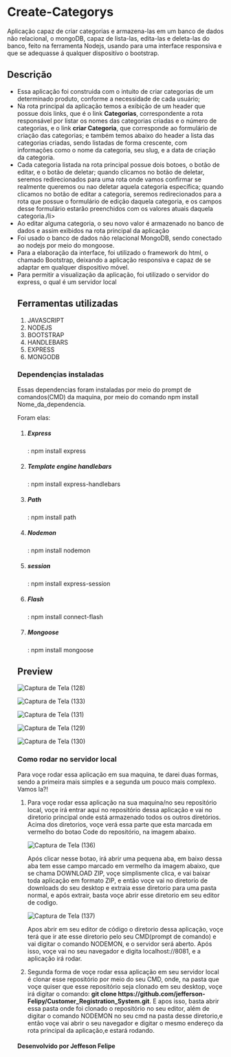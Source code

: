 # Create-Categorys
Aplicação capaz de criar categorias e armazena-las em um banco de dados não relacional, o mongoDB, capaz de lista-las, edita-las e deleta-las do banco, feito na ferramenta Nodejs, usando para uma interface responsiva e que se adequasse á qualquer dispositívo o bootstrap.

<h2>Descrição</h2>
<ul>
  <li>Essa aplicação foi construida com o intuito de criar categorias de um determinado produto, conforme a necessidade de cada usuário;</li>
  <li>Na rota principal da aplicação temos a exibição de um header que possue dois links, que é o link <strong>Categorias</strong>, correspondente a rota responsável por listar os nomes das categorias criadas e o número de categorias, e o link <strong>criar Categoria</strong>, que corresponde ao formulário de criação das categorias;  e também temos abaixo do header a lista das categorias criadas, sendo listadas de forma crescente, com informações como o nome da categoria, seu slug, e a data de criação da categoria.</li>
  
  <li>Cada categoria listada na rota principal possue dois botoes, o botão de editar, e o botão de deletar; quando clicamos no botão de deletar,  seremos redirecionados para uma rota onde vamos confirmar se realmente queremos ou nao deletar aquela categoria específica; quando clicamos no botão de editar a categoria, seremos redirecionados para a rota que possue o formulário de edição daquela categoria, e os campos desse formulário estarão preenchidos com os valores atuais daquela categoria./li>
  
  <li>Ao editar alguma categoria, o seu novo valor é armazenado no banco de dados e assim exibidos na rota principal da aplicação</li>
  <li>Foi usado o banco de dados não relacional MongoDB, sendo conectado ao nodejs por meio do mongoose.</li>
  <li>Para a elaboração da interface, foi utilizado o framework do html, o chamado Bootstrap, deixando a aplicação responsiva e capaz de se adaptar em qualquer dispositivo móvel.</li>
  <li>Para permitir a visualização da aplicação, foi utilizado o servidor do express, o qual é um servidor local</li>


<h2>Ferramentas utilizadas</h2>
<ol>
<li>JAVASCRIPT</li>
<li>NODEJS</li>
<li>BOOTSTRAP</li>
<li>HANDLEBARS</li>
<li>EXPRESS</li>
<li>MONGODB</li>
</ol>
  
<h3>Dependençias instaladas</h3>
<p>Essas dependencias foram instaladas por meio do prompt de comandos(CMD) da maquina, por meio do comando npm install Nome_da_dependencia.</p>
<p>Foram elas:</p>
<ol>
<li> <h5>Express</h5> : npm install express</li>
<li> <h5>Template engine handlebars</h5> : npm install express-handlebars</li>
<li> <h5>Path</h5> : npm install path</li>
<li> <h5>Nodemon</h5> : npm install nodemon</li>
<li> <h5>session</h5> : npm install express-session</li>
<li> <h5>Flash</h5> : npm install connect-flash</li>
<li> <h5>Mongoose</h5> : npm install mongoose</li>
</ol>

<h2>Preview</h2>

![Captura de Tela (128)](https://user-images.githubusercontent.com/119543591/215329916-1a75197d-c7bb-4347-a85b-a847a53eaf50.png)

![Captura de Tela (133)](https://user-images.githubusercontent.com/119543591/215330054-48aaae81-a4db-451c-8549-ace275328ad8.png)

![Captura de Tela (131)](https://user-images.githubusercontent.com/119543591/215330362-dc745df7-3f94-4eac-ae98-7e51c366b56e.png)

![Captura de Tela (129)](https://user-images.githubusercontent.com/119543591/215330842-caea88af-f741-4c67-bd66-95e50d14a2c8.png)

![Captura de Tela (130)](https://user-images.githubusercontent.com/119543591/215330922-4735f76a-bd0c-4712-b023-18dd29030dfe.png)


<h3>Como rodar no servidor local</h3>
<p>Para voçe rodar essa aplicação em sua maquina, te darei duas formas, sendo a primeira mais simples e a segunda um pouco mais complexo. Vamos la?!</p>

<ol>
<li> Para voçe rodar essa aplicação na sua maquina/no seu repositório local, voçe irá entrar aqui no repositório dessa aplicação e vai no diretorio principal onde está armazenado todos os outros diretórios. Acima dos diretorios, voçe verá essa parte que esta marcada em vermelho do botao Code do repositório, na imagem abaixo.

![Captura de Tela (136)](https://user-images.githubusercontent.com/119543591/215285210-cca1e003-7e6d-4e51-89a7-ac87512fa3f8.png)

<p> Após clicar nesse botao, irá abrir uma pequena aba, em baixo dessa aba tem esse campo marcado em vermelho da imagem abaixo, que se chama DOWNLOAD ZIP, voçe simplismente clica, e vai baixar toda aplicação em formato ZIP, e então voçe vai no diretorio de downloads do seu desktop e extraia esse diretorio para uma pasta normal, e após extrair, basta voçe abrir esse diretorio em seu editor de codigo. </p>

![Captura de Tela (137)](https://user-images.githubusercontent.com/119543591/215286043-ebc3d187-0244-47f9-bb11-420d7f3f5d43.png)

<p> Apos abrir em seu editor de código o diretorio dessa aplicação, voçe terá que ir ate esse diretorio pelo seu CMD(prompt de comando) e vai digitar o comando NODEMON, e o servidor será aberto. Após isso, voçe vai no seu navegador e digita localhost://8081, e a aplicação irá rodar.</p></li>

<li>Segunda forma de voçe rodar essa aplicação em seu servidor local é clonar esse repositório por meio do seu CMD, onde, na pasta que voçe quiser que esse repositório seja clonado em seu desktop, voçe irá digitar o comando: <strong> git clone https://github.com/jefferson-Felipy/Customer_Registration_System.git</strong>. E apos isso, basta abrir essa pasta onde foi clonado o repositório no seu editor, além de digitar o comando NODEMON no seu cmd na pasta desse diretorio,e então voçe vai abrir o seu navegador e digitar o mesmo endereço da rota principal da aplicação,e estará rodando.</li>
</ol>

<h4>Desenvolvido por Jeffeson Felipe</h4>

